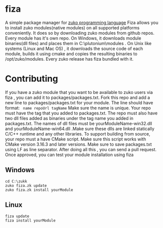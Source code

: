 # fiza
A simple package manager for [zuko programming language](https://github.com/shehryar49/zuko)
Fiza allows you to install zuko modules(native modules) on all supported platforms conveniently. It does so by downloading zuko modules from github repos. Every module has it's own repo. On Windows, it downloads module binaries(dll files) and places them in C:\plutonium\modules . On Unix like systems (Linux and Mac OS) , it downloads the source code of each module, builds it using cmake and copies the resulting binaries to /opt/zuko/modules. Every zuko release has fiza bundled with it.
# Contributing
If you have a zuko module that you want to be available to zuko users via fiza , you can add it to packages/packages.txt. Fork this repo and add a new line to packages/packages.txt for your module. The line should have format: ```
name repoUrl tagName```
Make sure the name is unique. Your repo must have the tag that you added to packages.txt. The repo must also have two dll files added as binaries under the tag name you added in packages.txt. The names of dll files must be yourModuleName-win32.dll and yourModuleName-win64.dll .Make sure these dlls are linked statically C/C++ runtime and any other libraries. To support building from source, your repo must a have CMake script. Make sure this script works with CMake version 3.16.3 and later versions.
Make sure to save packages.txt using LF as line separator. After doing all this , you can send a pull request. Once approved, you can test your module installation using fiza
## Windows
```
cd C:\zukk
zuko fiza.zk update
zuko fiza.zk install yourModule
```
## Linux
```bash
fiza update
fiza install yourModule
```
